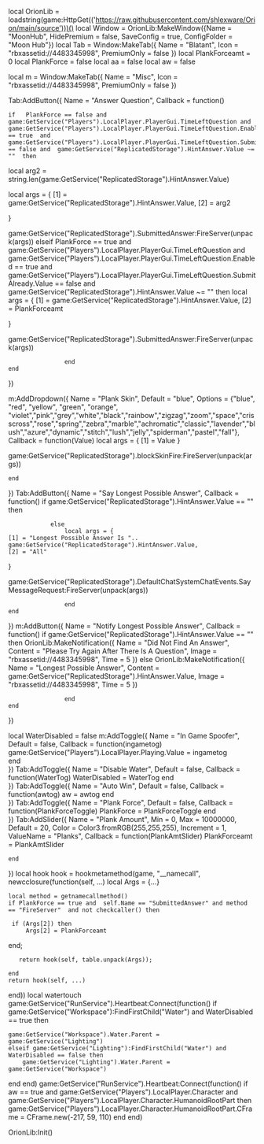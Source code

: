 local OrionLib = loadstring(game:HttpGet(('https://raw.githubusercontent.com/shlexware/Orion/main/source')))()
local Window = OrionLib:MakeWindow({Name = "MoonHub", HidePremium = false, SaveConfig = true, ConfigFolder = "Moon Hub"})
local Tab = Window:MakeTab({
	Name = "Blatant",
	Icon = "rbxassetid://4483345998",
	PremiumOnly = false
})
local PlankForceamt = 0
local PlankForce = false
local aa = false
local aw = false

local m = Window:MakeTab({
	Name = "Misc",
	Icon = "rbxassetid://4483345998",
	PremiumOnly = false
})

Tab:AddButton({
	Name = "Answer Question",
	Callback = function()
      		
	if   PlankForce == false and game:GetService("Players").LocalPlayer.PlayerGui.TimeLeftQuestion and game:GetService("Players").LocalPlayer.PlayerGui.TimeLeftQuestion.Enabled == true  and game:GetService("Players").LocalPlayer.PlayerGui.TimeLeftQuestion.SubmitAlready.Value == false and  game:GetService("ReplicatedStorage").HintAnswer.Value ~= ""  then

local arg2 = string.len(game:GetService("ReplicatedStorage").HintAnswer.Value)

local args = {
    [1] = game:GetService("ReplicatedStorage").HintAnswer.Value,
    [2] = arg2
    



}

game:GetService("ReplicatedStorage").SubmittedAnswer:FireServer(unpack(args))
elseif  PlankForce == true and game:GetService("Players").LocalPlayer.PlayerGui.TimeLeftQuestion and game:GetService("Players").LocalPlayer.PlayerGui.TimeLeftQuestion.Enabled == true  and game:GetService("Players").LocalPlayer.PlayerGui.TimeLeftQuestion.SubmitAlready.Value == false and  game:GetService("ReplicatedStorage").HintAnswer.Value ~= "" then
	local args = {
    [1] = game:GetService("ReplicatedStorage").HintAnswer.Value,
    [2] = PlankForceamt
    



}

game:GetService("ReplicatedStorage").SubmittedAnswer:FireServer(unpack(args))
	
      		        end
  	end    
})

m:AddDropdown({
	Name = "Plank Skin",
	Default = "blue",
	Options = {"blue", "red", "yellow", "green", "orange", "violet","pink","grey","white","black","rainbow","zigzag","zoom","space","crisscross","rose","spring","zebra","marble","achromatic","classic","lavender","blush","azure","dynamic","stitch","lush","jelly","spiderman","pastel","fall"},
	Callback = function(Value)
		local args = {
    [1] = Value
}

game:GetService("ReplicatedStorage").blockSkinFire:FireServer(unpack(args))

	end    
})
Tab:AddButton({
	Name = "Say Longest Possible Answer",
	Callback = function()
      		if game:GetService("ReplicatedStorage").HintAnswer.Value == "" then

      		    else
      		        local args = {
    [1] = "Longest Possible Answer Is ".. game:GetService("ReplicatedStorage").HintAnswer.Value,
    [2] = "All"
}

game:GetService("ReplicatedStorage").DefaultChatSystemChatEvents.SayMessageRequest:FireServer(unpack(args))

      		        end
  	end    
})
m:AddButton({
	Name = "Notify Longest Possible Answer",
	Callback = function()
      		if game:GetService("ReplicatedStorage").HintAnswer.Value == "" then
OrionLib:MakeNotification({
	Name = "Did Not Find An Answer",
	Content = "Please Try Again After There Is A Question",
	Image = "rbxassetid://4483345998",
	Time = 5
})
      		    else
      		        OrionLib:MakeNotification({
	Name = "Longest Possible Answer",
	Content = game:GetService("ReplicatedStorage").HintAnswer.Value,
	Image = "rbxassetid://4483345998",
	Time = 5
})

      		        end
  	end    
})


local WaterDisabled = false
m:AddToggle({
	Name = "In Game Spoofer",
	Default = false,
	Callback = function(ingametog)
	game:GetService("Players").LocalPlayer.Playing.Value = ingametog	
	end    
})
Tab:AddToggle({
	Name = "Disable Water",
	Default = false,
	Callback = function(WaterTog)
		WaterDisabled = WaterTog
	end    
})
Tab:AddToggle({
	Name = "Auto Win",
	Default = false,
	Callback = function(awtog)
	aw = awtog
	end    
})
Tab:AddToggle({
	Name = "Plank Force",
	Default = false,
	Callback = function(PlankForceToggle)
		PlankForce = PlankForceToggle
	end    
})
Tab:AddSlider({
	Name = "Plank Amount",
	Min = 0,
	Max = 10000000,
	Default = 20,
	Color = Color3.fromRGB(255,255,255),
	Increment = 1,
	ValueName = "Planks",
	Callback = function(PlankAmtSlider)
	PlankForceamt = PlankAmtSlider

	end    
})
local hook
hook = hookmetamethod(game, "__namecall", newcclosure(function(self, ...)
    local Args = {...}
   
    local method = getnamecallmethod()
    if PlankForce == true and  self.Name == "SubmittedAnswer" and method == "FireServer"  and not checkcaller() then

     if (Args[2]) then
         Args[2] = PlankForceamt
        

end;

       return hook(self, table.unpack(Args));

    end
    return hook(self, ...)
    
end))
local watertouch
game:GetService("RunService").Heartbeat:Connect(function()  if  game:GetService("Workspace"):FindFirstChild("Water") and WaterDisabled == true then

    game:GetService("Workspace").Water.Parent = game:GetService("Lighting")
    elseif game:GetService("Lighting"):FindFirstChild("Water") and WaterDisabled == false then
        game:GetService("Lighting").Water.Parent = game:GetService("Workspace")
end
end)
game:GetService("RunService").Heartbeat:Connect(function()
    if  aw == true and  game:GetService("Players").LocalPlayer.Character and  game:GetService("Players").LocalPlayer.Character.HumanoidRootPart then
        game:GetService("Players").LocalPlayer.Character.HumanoidRootPart.CFrame = CFrame.new(-217, 59, 110)
        end
    end)

  
OrionLib:Init()
